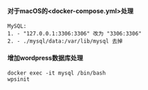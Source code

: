
#### 对于macOS的<docker-compose.yml>处理
```
MySQL:
1. - "127.0.0.1:3306:3306" 改为 "3306:3306"
2. - ./mysql/data:/var/lib/mysql 去掉
```

#### 增加wordpress数据库处理
```
docker exec -it mysql /bin/bash
wpsinit
```
